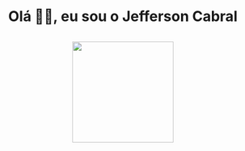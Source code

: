 <h1 align="center"> Olá 👋🏻, eu sou o Jefferson Cabral </br> 
</h1>
<!-- <p align="center"> ⚡</p> -->
<p align="center">
  <a href="#" target="_blank"><img alt="" src="https://img.shields.io/badge/Portfolio-000?logo=vercel&logoColor=yellow&style=for-the-badge" style="vertical-align:center" /></a>
</p>

<p align="center">
  <a href="https://skillicons.dev">
    <img width='200' src="https://skillicons.dev/icons?i=js,jquery,sass,react,aws" />
  </a>
</p>






